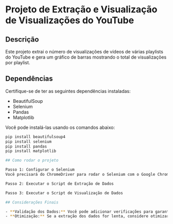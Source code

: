 # Projeto de Extração e Visualização de Visualizações do YouTube

## Descrição

Este projeto extrai o número de visualizações de vídeos de várias playlists do YouTube e gera um gráfico de barras mostrando o total de visualizações por playlist.

## Dependências

Certifique-se de ter as seguintes dependências instaladas:

- BeautifulSoup
- Selenium
- Pandas
- Matplotlib

Você pode instalá-las usando os comandos abaixo:

```bash
pip install beautifulsoup4
pip install selenium
pip install pandas
pip install matplotlib

## Como rodar o projeto

Passo 1: Configurar o Selenium
Você precisará do ChromeDriver para rodar o Selenium com o Google Chrome. Baixe o ChromeDriver compatível com a versão do seu Chrome (ou com o browser que você usa) e coloque-o no seu PATH.

Passo 2: Executar o Script de Extração de Dados

Passo 3: Executar o Script de Visualização de Dados

## Considerações Finais

- **Validação dos Dados:** Você pode adicionar verificações para garantir que os dados foram extraídos corretamente, como verificar se há duplicatas ou entradas vazias.
- **Otimização:** Se a extração dos dados for lenta, considere otimizar a espera dos elementos ou aumentar o tempo de espera no `WebDriverWait`.
